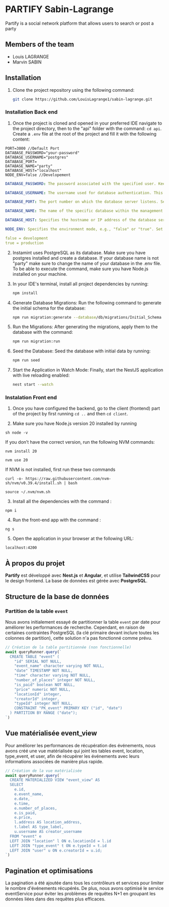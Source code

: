 # PARTIFY Sabin-Lagrange

Partify is a social network platform that allows users to search or post a party

## Members of the team

- Louis LAGRANGE
- Marvin SABIN

## Installation

1. Clone the project repository using the following command:

   ```sh
   git clone https://github.com/LouisLagrange1/sabin-lagrange.git
   ```

### Installation Back end

1. Once the project is cloned and opened in your preferred IDE navigate to the project directory, then to the "api" folder with the command: `cd api`. Create a `.env` file at the root of the project and fill it with the following content:

```properties
PORT=3000 //Default Port
DATABASE_PASSWORD="your-password"
DATABASE_USERNAME="postgres"
DATABASE_PORT=
DATABASE_NAME="party"
DATABASE_HOST="localhost"
NODE_ENV=false //Developement
```

```yaml
DATABASE_PASSWORD: The password associated with the specified user. Keep it confidential for secure database connections.
```

```yaml
DATABASE_USERNAME: The username used for database authentication. This user should have necessary permissions for database operations.
```

```yaml
DATABASE_PORT: The port number on which the database server listens. Set this value to match your database configuration.
```

```yaml
DATABASE_NAME: The name of the specific database within the management system. In this case, set this parameter to "party".
```

```yaml
DATABASE_HOST: Specifies the hostname or IP address of the database server. It tells the application where to find the database.
```

```yaml
NODE_ENV: Specifies the environment mode, e.g., "false" or "true". Set it to "false" for local testing.

false = development
true = production
```

2. Instamint uses PostgreSQL as its database. Make sure you have postgres installed and create a database. If your database name is not "party" make sure to change the name of your database in the .env file.
   To be able to execute the command, make sure you have Node.js installed on your machine.

3. In your IDE's terminal, install all project dependencies by running:

   ```sh
   npm install
   ```

4. Generate Database Migrations: Run the following command to generate the initial schema for the database:

   ```sh
   npm run migration:generate --database/db/migrations/Initial_Schema
   ```

5. Run the Migrations: After generating the migrations, apply them to the database with the command:

   ```sh
   npm run migration:run
   ```

6. Seed the Database: Seed the database with initial data by running:

   ```sh
   npm run seed
   ```

7. Start the Application in Watch Mode: Finally, start the NestJS application with live reloading enabled:

   ```sh
   nest start --watch
   ```

### Instalation Front end

1. Once you have configured the backend, go to the client (frontend) part of the project by first running `cd ..` and then `cd client`.

2. Make sure you have Node.js version 20 installed by running

```
sh node -v
```

If you don’t have the correct version, run the following NVM commands:

```
nvm install 20
```

```
nvm use 20
```

If NVM is not installed, first run these two commands

```
curl -o- https://raw.githubusercontent.com/nvm-sh/nvm/v0.39.4/install.sh | bash
```

```
source ~/.nvm/nvm.sh
```

3. Install all the dependencies with the command :

```
npm i
```

4. Run the front-end app with the command :

```
ng s
```

5. Open the application in your browser at the following URL:

```
localhost:4200
```

## À propos du projet

**Partify** est développé avec **Nest.js** et **Angular**, et utilise **TailwindCSS** pour le design frontend. La base de données est gérée avec **PostgreSQL**.

## Structure de la base de données

### Partition de la table `event`

Nous avons initialement essayé de partitionner la table `event` par date pour améliorer les performances de recherche. Cependant, en raison de certaines contraintes PostgreSQL (la clé primaire devant inclure toutes les colonnes de partition), cette solution n'a pas fonctionné comme prévu.

```typescript
// Création de la table partitionnée (non fonctionnelle)
await queryRunner.query(`
  CREATE TABLE "event" (
    "id" SERIAL NOT NULL, 
    "event_name" character varying NOT NULL, 
    "date" TIMESTAMP NOT NULL, 
    "time" character varying NOT NULL, 
    "number_of_places" integer NOT NULL, 
    "is_paid" boolean NOT NULL, 
    "price" numeric NOT NULL, 
    "locationId" integer, 
    "creatorId" integer, 
    "typeId" integer NOT NULL,
    CONSTRAINT "PK_event" PRIMARY KEY ("id", "date")
  ) PARTITION BY RANGE ("date");
`)
```

## Vue matérialisée event_view

Pour améliorer les performances de récupération des événements, nous avons créé une vue matérialisée qui joint les tables event, location, type_event, et user, afin de récupérer les événements avec leurs informations associées de manière plus rapide.

```typescript
// Création de la vue matérialisée
await queryRunner.query(`
  CREATE MATERIALIZED VIEW "event_view" AS
  SELECT 
    e.id,
    e.event_name,
    e.date,
    e.time,
    e.number_of_places,
    e.is_paid,
    e.price,
    l.address AS location_address,
    t.label AS type_label,
    u.username AS creator_username
  FROM "event" e
  LEFT JOIN "location" l ON e.locationId = l.id
  LEFT JOIN "type_event" t ON e.typeId = t.id
  LEFT JOIN "user" u ON e.creatorId = u.id;
`)
```

## Pagination et optimisations

La pagination a été ajoutée dans tous les contrôleurs et services pour limiter le nombre d'événements récupérés. De plus, nous avons optimisé le service eventService pour éviter les problèmes de requêtes N+1 en groupant les données liées dans des requêtes plus efficaces.
